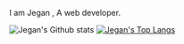 I am Jegan , A web developer.

![Jegan's Github stats](https://github-readme-stats.vercel.app/api?username=Jegan-Ram&show_icons=true&theme=tokyonight&include_all_commits=true&count_private=true&show_icons=true&hide=issues,stars)
[![Jegan's Top Langs](https://github-readme-stats.vercel.app/api/top-langs/?username=Jegan-Ram&langs_count=6&layout=compact&theme=tokyonight)](https://github.com/anuraghazra/github-readme-stats)
